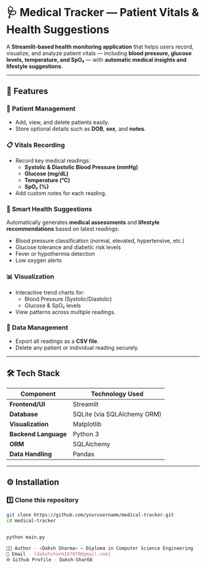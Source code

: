# 🩺 Medical Tracker — Patient Vitals & Health Suggestions  

A **Streamlit-based health monitoring application** that helps users record, visualize, and analyze patient vitals — including **blood pressure, glucose levels, temperature, and SpO₂** — with **automatic medical insights and lifestyle suggestions**.  

---

## 🚀 Features  

### 🧍 Patient Management  
- Add, view, and delete patients easily.  
- Store optional details such as **DOB**, **sex**, and **notes**.  

### 📋 Vitals Recording  
- Record key medical readings:  
  - **Systolic & Diastolic Blood Pressure (mmHg)**  
  - **Glucose (mg/dL)**  
  - **Temperature (°C)**  
  - **SpO₂ (%)**  
- Add custom notes for each reading.  

### 🤖 Smart Health Suggestions  
Automatically generates **medical assessments** and **lifestyle recommendations** based on latest readings:
- Blood pressure classification (normal, elevated, hypertensive, etc.)
- Glucose tolerance and diabetic risk levels
- Fever or hypothermia detection
- Low oxygen alerts  

### 📊 Visualization  
- Interactive trend charts for:
  - Blood Pressure (Systolic/Diastolic)
  - Glucose & SpO₂ levels  
- View patterns across multiple readings.  

### 📁 Data Management  
- Export all readings as a **CSV file**.  
- Delete any patient or individual reading securely.  

---

## 🛠️ Tech Stack  

| Component | Technology Used |
|------------|------------------|
| **Frontend/UI** | Streamlit |
| **Database** | SQLite (via SQLAlchemy ORM) |
| **Visualization** | Matplotlib |
| **Backend Language** | Python 3 |
| **ORM** | SQLAlchemy |
| **Data Handling** | Pandas |

---

## ⚙️ Installation  

### 1️⃣ Clone this repository  
```bash
git clone https://github.com/yourusername/medical-tracker.git
cd medical-tracker


python main.py

👨‍💻 Author - <Daksh Sharma> – Diploma in Computer Science Engineering
📧 Email - [dakshsharm197070@gmail.com]
🌐 Github Profile - Daksh-Shar68
